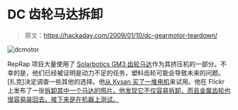 # DC 齿轮马达拆卸

> 原文：<https://hackaday.com/2009/01/10/dc-gearmotor-teardown/>

![dcmotor](img/7bc64435c324efed9b8a277d95daff7a.png "dcmotor")

RepRap 项目大量使用了 [Solarbotics GM3 齿轮马达](http://www.flickr.com/photos/hoeken/sets/72157605941433921/ "Solarbotics GM3 Gearmotor - a set on Flickr")作为其挤压机的一部分。不幸的是，他们已经被证明是动力不足的任务，塑料齿轮可能会导致未来的问题。[扎克]决定调查一些其他的选择。他[从 Kysan 买了一堆电机](http://www.nycresistor.com/2009/01/10/kysan-dc-gearmotor-teardown/ "Kysan DC Gearmotor Teardown » NYC Resistor » Electronics, Hacking, Classes, and Workspace.")来试用。他在 Flickr 上发布了一张[拆卸其中一个马达的照片。他发现它不仅容易拆卸，而且金属齿轮也很容易装回去。接下来是在机器上测试。](http://flickr.com/photos/hoeken/sets/72157612405194866/ "Kysan DC Gearmotor #1151607 - a set on Flickr")